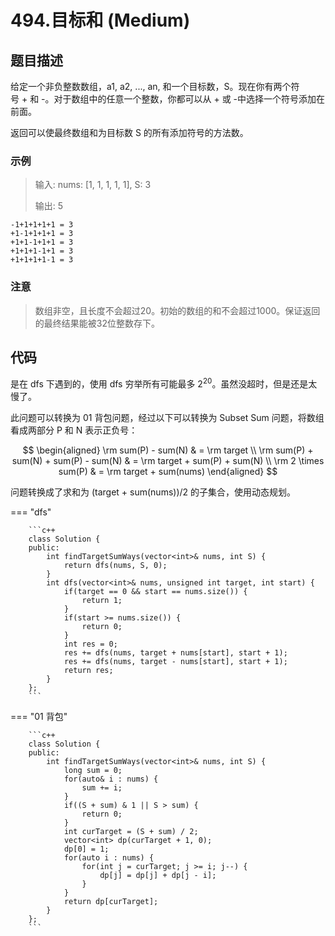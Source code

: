 # 494.目标和 (Medium)

## 题目描述

给定一个非负整数数组，a1, a2, ..., an, 和一个目标数，S。现在你有两个符号 + 和 -。对于数组中的任意一个整数，你都可以从 + 或 -中选择一个符号添加在前面。

返回可以使最终数组和为目标数 S 的所有添加符号的方法数。

### 示例

> 输入: nums: [1, 1, 1, 1, 1], S: 3
> 
> 输出: 5

```
-1+1+1+1+1 = 3
+1-1+1+1+1 = 3
+1+1-1+1+1 = 3
+1+1+1-1+1 = 3
+1+1+1+1-1 = 3
```

### 注意

> 数组非空，且长度不会超过20。初始的数组的和不会超过1000。保证返回的最终结果能被32位整数存下。

## 代码

是在 dfs 下遇到的，使用 dfs 穷举所有可能最多 $2^{20}$。虽然没超时，但是还是太慢了。

此问题可以转换为 01 背包问题，经过以下可以转换为 Subset Sum 问题，将数组看成两部分 P 和 N 表示正负号：

$$
\begin{aligned}
\rm sum(P) - sum(N) & = \rm target \\
\rm sum(P) + sum(N) + sum(P) - sum(N) & = \rm target + sum(P) + sum(N) \\
\rm 2 \times sum(P) & = \rm target + sum(nums)
\end{aligned}
$$

问题转换成了求和为 (target + sum(nums))/2 的子集合，使用动态规划。

=== "dfs"

		```c++
		class Solution {
		public:
		    int findTargetSumWays(vector<int>& nums, int S) {
		        return dfs(nums, S, 0);
		    }
		    int dfs(vector<int>& nums, unsigned int target, int start) {
		        if(target == 0 && start == nums.size()) {
		            return 1;
		        }
		        if(start >= nums.size()) {
		            return 0;
		        }
		        int res = 0;
		        res += dfs(nums, target + nums[start], start + 1);
		        res += dfs(nums, target - nums[start], start + 1);
		        return res;
		    }
		};
		```
		
=== "01 背包"

		```c++
		class Solution {
		public:
		    int findTargetSumWays(vector<int>& nums, int S) {
		        long sum = 0;
		        for(auto& i : nums) {
		            sum += i;
		        }
		        if((S + sum) & 1 || S > sum) {
		            return 0;
		        }
		        int curTarget = (S + sum) / 2;
		        vector<int> dp(curTarget + 1, 0);
		        dp[0] = 1;
		        for(auto i : nums) {
		            for(int j = curTarget; j >= i; j--) {
		                dp[j] = dp[j] + dp[j - i];
		            }
		        }
		        return dp[curTarget];
		    }
		};
		```